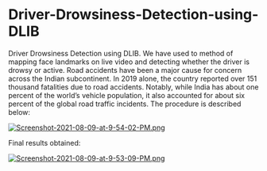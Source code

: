# Driver-Drowsiness-Detection-using-DLIB
Driver Drowsiness Detection using DLIB. We have used to method of mapping face landmarks on live video and detecting whether the driver is drowsy or active. 
Road accidents have been a major cause for concern across the Indian subcontinent. In 2019 alone, the country reported over 151 thousand fatalities due to road accidents. 
Notably, while India has about one percent of the world’s vehicle population, it also accounted for about six percent of the global road traffic incidents. The procedure is described below:

[![Screenshot-2021-08-09-at-9-54-02-PM.png](https://i.postimg.cc/bJdRvZMs/Screenshot-2021-08-09-at-9-54-02-PM.png)](https://postimg.cc/R65tsZvB)

Final results obtained:



[![Screenshot-2021-08-09-at-9-53-09-PM.png](https://i.postimg.cc/tgs1ZFqQ/Screenshot-2021-08-09-at-9-53-09-PM.png)](https://postimg.cc/1gZRbnVJ)
